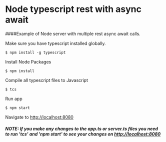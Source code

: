 # Node typescript rest with async await

####Example of Node server with multiple rest async await calls.


Make sure you have typescript installed globally.
```
$ npm install -g typescript
```

Install Node Packages
```
$ npm install
```

Compile all typescript files to Javascript
```
$ tcs
```

Run app
```
$ npm start
```

Navigate to <http://localhost:8080>

##### NOTE: If you make any changes to the app.ts or server.ts files you need to run 'tcs' and 'npm start' to see your changes on <http://localhost:8080>